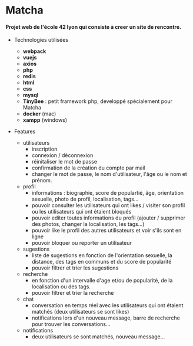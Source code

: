 # Matcha

#### Projet web de l'école 42 lyon qui consiste à creer un site de rencontre.

* Technologies utilisées
    * **webpack**
    * **vuejs**
    * **axios**
    * **php**
    * **redis**
	* **html**
	* **css**
	* **mysql**
    * **TinyBee** : petit framework php, developpé spécialement pour Matcha
    * **docker** (mac)
    * **xampp** (windows)

* Features
	* utilisateurs 
		* inscription
		* connexion / déconnexion
		* réinitaliser le mot de passe
		* confirmation de la création du compte par mail
		* changer le mot de passe, le nom d'utilisateur, l'âge ou le nom et prénom.
	* profil
		* informations : biographie, score de populartié, âge, orientation sexuelle, photo de profil, localisation, tags...
		* pouvoir consulter les utilisateurs qui ont likes / visiter son profil ou les utilisateurs qui ont étaient bloqués
		* pouvoir editer toutes informations du profil (ajouter / supprimer des photos, changer la localisation, les tags...)
		* pouvoir like le profil des autres utilisateurs et voir s'ils sont en ligne
		* pouvoir bloquer ou reporter un utilisateur
	* sugestions
		* liste de sugestions en fonction de l'orientation sexuelle, la distance, des tags en communs et du score de popularité
		* pouvoir filtrer et trier les sugestions
	* recherche 
		* en fonction d'un intervalle d'age et/ou de popularité, de la localisation ou des tags.
		* pouvoir filtrer et trier la recherche
	* chat
		* conversation en temps réel avec les utilisateurs qui ont étaient matchés (deux utilisateurs se sont likes)
		* notifications lors d'un nouveau message, barre de recherche pour trouver les conversations...
	* notifications
		* deux utilisateurs se sont matchés, nouveau message...

 
